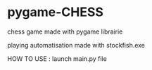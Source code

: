 # pygame-CHESS

chess game made with pygame librairie

playing automatisation made with stockfish.exe 

HOW TO USE : 
launch main.py file
